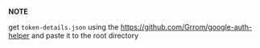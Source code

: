 **NOTE**

get `token-details.json` using the https://github.com/Grrom/google-auth-helper and paste it to the root directory
